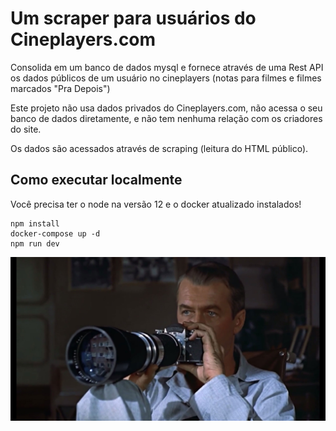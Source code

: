 # Um scraper para usuários do Cineplayers.com

Consolida em um banco de dados mysql e fornece através de uma Rest API os dados públicos de um usuário no cineplayers (notas para filmes e filmes marcados "Pra Depois")

Este projeto não usa dados privados do Cineplayers.com, não acessa o seu banco de dados diretamente, e não tem nenhuma relação com os criadores do site.

Os dados são acessados através de scraping (leitura do HTML público).

## Como executar localmente

Você precisa ter o node na versão 12 e o docker atualizado instalados!

```
npm install
docker-compose up -d
npm run dev
```

![Janela Indiscreta (Alfred Hitchcock, 1954](readme.jpg)
